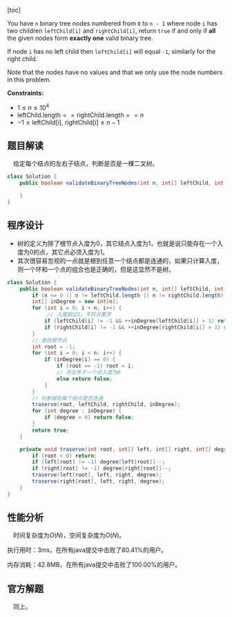 [toc]

You have `n` binary tree nodes numbered from `0` to `n - 1` where node `i` has two children `leftChild[i]` and `rightChild[i]`, return `true` if and only if **all** the given nodes form **exactly one** valid binary tree.

If node `i` has no left child then `leftChild[i]` will equal `-1`, similarly for the right child.

Note that the nodes have no values and that we only use the node numbers in this problem.

**Constraints:**

- $1 \le n \le 10^4$
- $\text{leftChild.length} == \text{rightChild.length} == n$
- $-1 \le \text{leftChild[i], rightChild[i]} \le n - 1$



## 题目解读

&emsp;给定每个结点的左右子结点，判断是否是一棵二叉树。

```java
class Solution {
    public boolean validateBinaryTreeNodes(int n, int[] leftChild, int[] rightChild) {

    }
}
```

## 程序设计

* 树的定义为除了根节点入度为$0$，其它结点入度为$1$，也就是说只能存在一个入度为$0$的点，其它点必须入度为$1$。
* 其次很容易忽视的一点就是根到任意一个结点都是连通的，如果只计算入度，则一个环和一个点的组合也是正确的，但是这显然不是树。

```java
class Solution {
    public boolean validateBinaryTreeNodes(int n, int[] leftChild, int[] rightChild) {
        if (n <= 0 || n != leftChild.length || n != rightChild.length) throw new IllegalArgumentException("invalid param");
        int[] inDegree = new int[n];
        for (int i = 0; i < n; i++) {
             // 入度超过1，不符合要求
            if (leftChild[i] != -1 && ++inDegree[leftChild[i]] > 1) return false;
            if (rightChild[i] != -1 && ++inDegree[rightChild[i]] > 1) return false;
        }
        // 查找根节点
        int root = -1;
        for (int i = 0; i < n; i++) {
            if (inDegree[i] == 0) {
                if (root == -1) root = i;
                // 存在多于一个点入度为0
                else return false;
            }
        }
        // 判断根到每个结点是否连通
        traserve(root, leftChild, rightChild, inDegree);
        for (int degree : inDegree) {
            if (degree > 0) return false;
        }
        return true;
    }

    private void traserve(int root, int[] left, int[] right, int[] degree) {
        if (root < 0) return;
        if (left[root] != -1) degree[left[root]]--;
        if (right[root] != -1) degree[right[root]]--;
        traserve(left[root], left, right, degree);
        traserve(right[root], left, right, degree);
    }
}
```

## 性能分析

&emsp;时间复杂度为$O(N)$，空间复杂度为$O(N)$。

执行用时：3ms，在所有java提交中击败了80.41%的用户。

内存消耗：42.8MB，在所有java提交中击败了100.00%的用户。

## 官方解题

&emsp;同上。